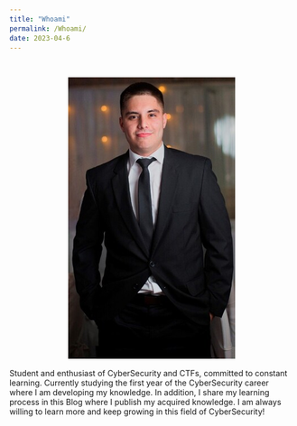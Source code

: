 ```yaml
---
title: "Whoami"
permalink: /Whoami/
date: 2023-04-6
---
```

<br>

<p align="center">
<img src="/assets/images/aboutme/foto.jpg">
</p>


Student and enthusiast of CyberSecurity and CTFs, committed to constant learning.
Currently studying the first year of the CyberSecurity career where I am developing my knowledge.
In addition, I share my learning process in this Blog where I publish my acquired knowledge.
I am always willing to learn more and keep growing in this field of CyberSecurity!
